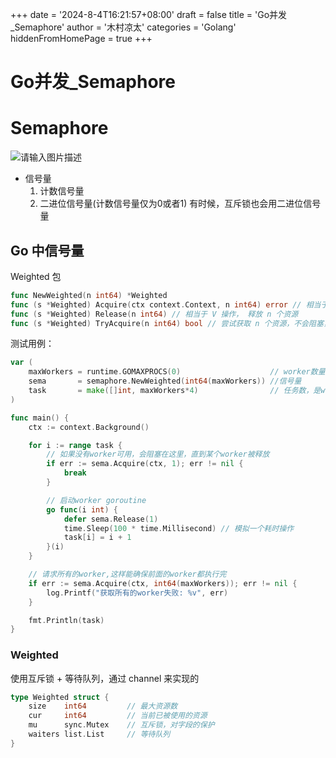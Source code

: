 +++
date = '2024-8-4T16:21:57+08:00'
draft = false
title = 'Go并发_Semaphore'
author = '木村凉太'
categories = 'Golang'
hiddenFromHomePage = true 
+++


# Go并发_Semaphore

# Semaphore

![请输入图片描述](http://mucunliangtai.com/usr/uploads/2024/09/3849264388.jpg)

* 信号量
  1. 计数信号量
  2. 二进位信号量(计数信号量仅为0或者1)
     有时候，互斥锁也会用二进位信号量

## Go 中信号量

Weighted 包

```go
func NewWeighted(n int64) *Weighted
func (s *Weighted) Acquire(ctx context.Context, n int64) error // 相当于 P 操作，你可以一次获取多个资源，如果没有足够多的资源，调用者就会被阻塞。
func (s *Weighted) Release(n int64) // 相当于 V 操作， 释放 n 个资源
func (s *Weighted) TryAcquire(n int64) bool // 尝试获取 n 个资源，不会阻塞，失败返回 false。
```

测试用例：

```go
var (
    maxWorkers = runtime.GOMAXPROCS(0)                    // worker数量
    sema       = semaphore.NewWeighted(int64(maxWorkers)) //信号量
    task       = make([]int, maxWorkers*4)                // 任务数，是worker的四倍
)

func main() {
    ctx := context.Background()

    for i := range task {
        // 如果没有worker可用，会阻塞在这里，直到某个worker被释放
        if err := sema.Acquire(ctx, 1); err != nil {
            break
        }

        // 启动worker goroutine
        go func(i int) {
            defer sema.Release(1)
            time.Sleep(100 * time.Millisecond) // 模拟一个耗时操作
            task[i] = i + 1
        }(i)
    }

    // 请求所有的worker,这样能确保前面的worker都执行完
    if err := sema.Acquire(ctx, int64(maxWorkers)); err != nil {
        log.Printf("获取所有的worker失败: %v", err)
    }

    fmt.Println(task)
}
```

### Weighted

使用互斥锁 + 等待队列，通过 channel 来实现的

```go
type Weighted struct {
    size    int64         // 最大资源数
    cur     int64         // 当前已被使用的资源
    mu      sync.Mutex    // 互斥锁，对字段的保护
    waiters list.List     // 等待队列
}